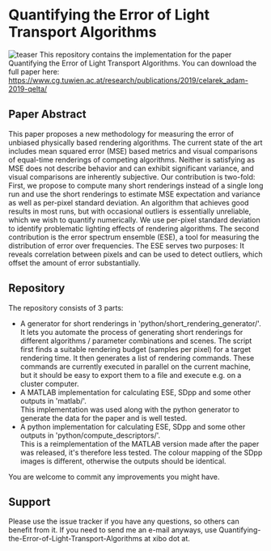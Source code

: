 # Quantifying the Error of Light Transport Algorithms
![teaser](https://www.cg.tuwien.ac.at/research/publications/2019/celarek_adam-2019-qelta/celarek_adam-2019-qelta-teaser.png "Overview of the processing and output")
This repository contains the implementation for the paper Quantifying the Error of Light Transport Algorithms.
You can download the full paper here: https://www.cg.tuwien.ac.at/research/publications/2019/celarek_adam-2019-qelta/
## Paper Abstract
This paper proposes a new methodology for measuring the error of unbiased physically based rendering algorithms. The
current state of the art includes mean squared error (MSE) based metrics and visual comparisons of equal-time renderings
of competing algorithms. Neither is satisfying as MSE does not describe behavior and can exhibit significant variance, and
visual comparisons are inherently subjective. Our contribution is two-fold: First, we propose to compute many short renderings
instead of a single long run and use the short renderings to estimate MSE expectation and variance as well as per-pixel
standard deviation. An algorithm that achieves good results in most runs, but with occasional outliers is essentially unreliable,
which we wish to quantify numerically. We use per-pixel standard deviation to identify problematic lighting effects of rendering
algorithms. The second contribution is the error spectrum ensemble (ESE), a tool for measuring the distribution of error over
frequencies. The ESE serves two purposes: It reveals correlation between pixels and can be used to detect outliers, which offset
the amount of error substantially.

## Repository
The repository consists of 3 parts:
- A generator for short renderings in 'python/short_rendering_generator/'.\
  It lets you automate the process of generating short renderings for different algorithms / parameter combinations and scenes. The script first finds a suitable rendering budget (samples per pixel) for a target rendering time. It then generates a list of   rendering commands. These commands are currently executed in parallel on the current machine, but it should be easy to export them to a file and execute e.g. on a cluster computer.
- A MATLAB implementation for calculating ESE, SDpp and some other outputs in 'matlab/'.\
  This implementation was used along with the python generator to generate the data for the paper and is well tested.
- A python implementation for calculating ESE, SDpp and some other outputs in 'python/compute_descriptors/'.\
  This is a reimplementation of the MATLAB version made after the paper was released, it's therefore less tested. The colour mapping of the SDpp images is different, otherwise the outputs should be identical.

You are welcome to commit any improvements you might have.

## Support
Please use the issue tracker if you have any questions, so others can benefit from it.
If you need to send me an e-mail anyways, use Quantifying-the-Error-of-Light-Transport-Algorithms at xibo dot at.
